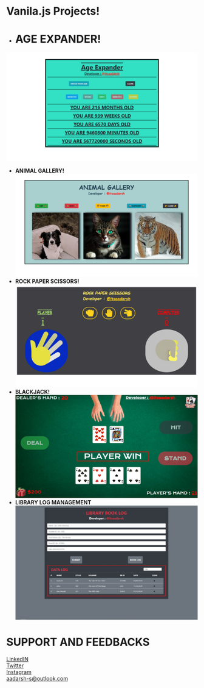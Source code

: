 # Vanila.js Projects!  
* # **AGE EXPANDER!**  
![](img/ae.png)  
* **ANIMAL GALLERY!**  
![](img/ag.png)
* **ROCK PAPER SCISSORS!**  
![](img/rps.png)  
* **BLACKJACK!**  
![](img/bj.png) 
* **LIBRARY LOG MANAGEMENT**  
![](img/liblog.JPG)  
# SUPPORT AND FEEDBACKS
[LinkedIN](www.linkedin.com/in/itsaadarsh/ "Linkedin")  
[Twitter](www.twitter.com/itsaadarsh_ "Twitter")  
[Instagram](www.instagram.com/itsaadarsh/ "@itsaadarsh")  
aadarsh-s@outlook.com
